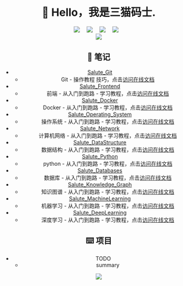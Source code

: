<div align="center">

#  🙋 Hello，我是三猫码士.

</div>

<div align="center">
  <!-- profile logo 个人资料徽标 -->
  <div align="center">
    <a href="https://twitter.com/sanmaomashi"><img src="https://img.shields.io/badge/Twitter-三猫码士-blue?logo=Twitter&logoColor=white" /></a>&emsp;
    <a href="gf13951891236@gmail.com"><img src="https://img.shields.io/badge/Gmail-三猫码士-D14836?logo=Gmail&logoColor=white" /></a>&emsp;
    <a href="https://blog.csdn.net/weixin_44557056"><img src="https://img.shields.io/badge/CSDN-三猫码士-c32136?logo=Celery&logoColor=white" /></a>&emsp;
    <a href="https://www.zhihu.com/people/sunnyzgf"><img src="https://img.shields.io/badge/Zhihu-三猫码士-important?logo=Zhihu&logoColor=white" /></a>&emsp;
</div>
  <img src="https://raw.githubusercontent.com/sanmaomashi/sanmaomashi/main/assets/github-contribution-grid-snake.svg"/>




## 📝  笔记

- [Salute_Git](https://github.com/sanmaomashi/Salute_Git) &emsp; 
  - Git - 操作教程 技巧，点击[访问在线文档](https://sanmaomashi.github.io/Salute_Git/)
- [Salute_Frontend](https://github.com/sanmaomashi/Salute_Frontend) &emsp; 
  - 前端 - 从入门到跑路 - 学习教程，点击[访问在线文档](https://sanmaomashi.github.io/Salute_Frontend/)
- [Salute_Docker](https://github.com/sanmaomashi/Salute_Docker) &emsp; 
  - Docker - 从入门到跑路 - 学习教程，点击[访问在线文档](https://sanmaomashi.github.io/Salute_Docker/)
- [Salute_Operating_System](https://github.com/sanmaomashi/Salute_Operating_System) &emsp; 
  - 操作系统 - 从入门到跑路 - 学习教程，点击[访问在线文档](https://sanmaomashi.github.io/Salute_Operating_System/)
- [Salute_Network](https://github.com/sanmaomashi/Salute_Network) &emsp; 
  - 计算机网络 - 从入门到跑路 - 学习教程，点击[访问在线文档](https://sanmaomashi.github.io/Salute_Network/)
- [Salute_DataStructure](https://github.com/sanmaomashi/Salute_DataStructure) &emsp; 
  - 数据结构 - 从入门到跑路 - 学习教程，点击[访问在线文档](https://sanmaomashi.github.io/Salute_DataStructure/)
- [Salute_Python](https://github.com/sanmaomashi/Salute_Python) &emsp; 
  - python - 从入门到跑路 - 学习教程，点击[访问在线文档](https://sanmaomashi.github.io/Salute_Python/)
- [Salute_Databases](https://github.com/sanmaomashi/Salute_Databases) &emsp; 
  - 数据库 - 从入门到跑路 - 学习教程，点击[访问在线文档](https://sanmaomashi.github.io/Salute_Databases/)
- [Salute_Knowledge_Graph](https://github.com/sanmaomashi/Salute_Knowledge_Graph) &emsp; 
  - 知识图谱 - 从入门到跑路 - 学习教程，点击[访问在线文档](https://sanmaomashi.github.io/Salute_Knowledge_Graph/)
- [Salute_MachineLearning](https://github.com/sanmaomashi/Salute_MachineLearning) &emsp; 
  - 机器学习 - 从入门到跑路 - 学习教程，点击[访问在线文档](https://sanmaomashi.github.io/Salute_MachineLearning/)
- [Salute_DeepLearning](https://github.com/sanmaomashi/Salute_DeepLearning) &emsp; 
  - 深度学习 - 从入门到跑路 - 学习教程，点击[访问在线文档](https://sanmaomashi.github.io/Salute_DeepLearning/)

## ⌨️ 项目


- TODO
  - summary
  


<img src="https://raw.githubusercontent.com/sanmaomashi/sanmaomashi/main/profile-3d-contrib/profile-green-animate.svg" />

